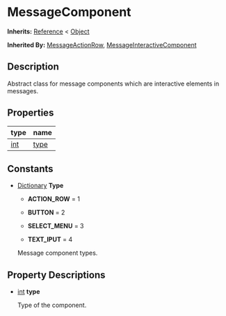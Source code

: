   
# MessageComponent
  
**Inherits:** [Reference](https://docs.godotengine.org/en/3.5/classes/class_reference.html) < [Object](https://docs.godotengine.org/en/3.5/classes/class_object.html)  
  
**Inherited By:** [MessageActionRow](./class_messageactionrow.md), [MessageInteractiveComponent](./class_messageinteractivecomponent.md)  
  
## Description
  
Abstract class for message components which are interactive elements
in messages.  
  
## Properties
  
| type                                                              | name                   |
|-------------------------------------------------------------------|------------------------|
| [int](https://docs.godotengine.org/en/3.5/classes/class_int.html) | [type](#property-type) |  
  
## Constants
  
- [Dictionary](https://docs.godotengine.org/en/3.5/classes/class_dictionary.html) **Type**  
  
	- **ACTION\_ROW** = 1  

	- **BUTTON** = 2  

	- **SELECT\_MENU** = 3  

	- **TEXT\_IPUT** = 4  

  
	Message component types.
  
  
## Property Descriptions
  
- <a name="property-type"></a>[int](https://docs.godotengine.org/en/3.5/classes/class_int.html) **type**  
  
	Type of the component.
  

